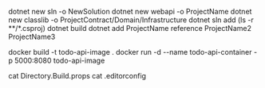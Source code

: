 dotnet new sln -o NewSolution
dotnet new webapi -o ProjectName
dotnet new classlib -o ProjectContract/Domain/Infrastructure
dotnet sln add (ls -r **/*.csproj)
dotnet build
dotnet add ProjectName reference ProjectName2 ProjectName3

docker build -t todo-api-image .
docker run -d --name todo-api-container -p 5000:8080 todo-api-image


cat Directory.Build.props
cat .editorconfig